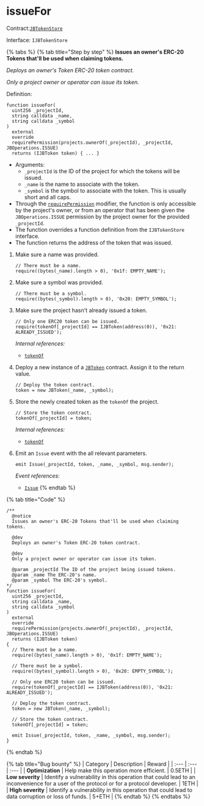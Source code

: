 # issueFor

Contract:[`JBTokenStore`](../)​‌

Interface: `IJBTokenStore`

{% tabs %}
{% tab title="Step by step" %}
**Issues an owner's ERC-20 Tokens that'll be used when claiming tokens.**

_Deploys an owner's Token ERC-20 token contract._

_Only a project owner or operator can issue its token._

Definition:

```solidity
function issueFor(
  uint256 _projectId,
  string calldata _name,
  string calldata _symbol
)
  external
  override
  requirePermission(projects.ownerOf(_projectId), _projectId, JBOperations.ISSUE)
  returns (IJBToken token) { ... }
```

* Arguments:
  * `_projectId` is the ID of the project for which the tokens will be issued.
  * `_name` is the name to associate with the token.
  * `_symbol` is the symbol to associate with the token. This is usually short and all caps.
* Through the [`requirePermission`](../../jboperatable/modifiers/requirepermission.md) modifier, the function is only accessible by the project's owner, or from an operator that has been given the `JBOperations.ISSUE` permission by the project owner for the provided `_projectId`.
* The function overrides a function definition from the `IJBTokenStore` interface.
* The function returns the address of the token that was issued.



1. Make sure a name was provided.

   ```solidity
   // There must be a name.
   require((bytes(_name).length > 0), '0x1f: EMPTY_NAME');
   ```


2. Make sure a symbol was provided. 

   ```solidity
   // There must be a symbol.
   require((bytes(_symbol).length > 0), '0x20: EMPTY_SYMBOL');
   ```


3. Make sure the project hasn't already issued a token.

   ```solidity
   // Only one ERC20 token can be issued.
   require(tokenOf[_projectId] == IJBToken(address(0)), '0x21: ALREADY_ISSUED');
   ```

   _Internal references:_

   * [`tokenOf`](../properties/tokenof.md)


4. Deploy a new instance of a [`JBToken`](../../jbtoken.md) contract. Assign it to the return value.

   ```solidity
   // Deploy the token contract.
   token = new JBToken(_name, _symbol);
   ```


5. Store the newly created token as the `tokenOf` the project.

   ```solidity
   // Store the token contract.
   tokenOf[_projectId] = token;
   ```

   _Internal references:_

   * [`tokenOf`](../properties/tokenof.md)


6. Emit an `Issue` event with the all relevant parameters.

    ```solidity
    emit Issue(_projectId, token, _name, _symbol, msg.sender);
    ```

    _Event references:_

    * [`Issue`](../events/issue.md)
{% endtab %}

{% tab title="Code" %}
```solidity
/**
  @notice 
  Issues an owner's ERC-20 Tokens that'll be used when claiming tokens.

  @dev 
  Deploys an owner's Token ERC-20 token contract.
  
  @dev
  Only a project owner or operator can issue its token.

  @param _projectId The ID of the project being issued tokens.
  @param _name The ERC-20's name.
  @param _symbol The ERC-20's symbol.
*/
function issueFor(
  uint256 _projectId,
  string calldata _name,
  string calldata _symbol
)
  external
  override
  requirePermission(projects.ownerOf(_projectId), _projectId, JBOperations.ISSUE)
  returns (IJBToken token)
{
  // There must be a name.
  require((bytes(_name).length > 0), '0x1f: EMPTY_NAME');

  // There must be a symbol.
  require((bytes(_symbol).length > 0), '0x20: EMPTY_SYMBOL');

  // Only one ERC20 token can be issued.
  require(tokenOf[_projectId] == IJBToken(address(0)), '0x21: ALREADY_ISSUED');

  // Deploy the token contract.
  token = new JBToken(_name, _symbol);

  // Store the token contract.
  tokenOf[_projectId] = token;

  emit Issue(_projectId, token, _name, _symbol, msg.sender);
}
```
{% endtab %}

{% tab title="Bug bounty" %}
| Category | Description | Reward |
| :--- | :--- | :--- |
| **Optimization** | Help make this operation more efficient. | 0.5ETH |
| **Low severity** | Identify a vulnerability in this operation that could lead to an inconvenience for a user of the protocol or for a protocol developer. | 1ETH |
| **High severity** | Identify a vulnerability in this operation that could lead to data corruption or loss of funds. | 5+ETH |
{% endtab %}
{% endtabs %}

